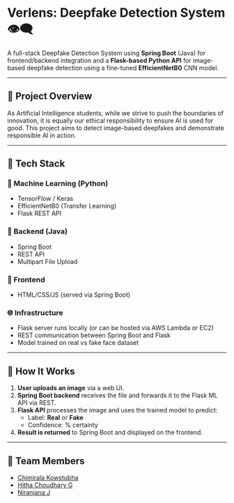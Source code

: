 # Verlens: Deepfake Detection System 👁️‍🗨️

A full-stack Deepfake Detection System using **Spring Boot** (Java) for frontend/backend integration and a **Flask-based Python API** for image-based deepfake detection using a fine-tuned **EfficientNetB0** CNN model.

---

## 📌 Project Overview

As Artificial Intelligence students, while we strive to push the boundaries of innovation, it is equally our ethical responsibility to ensure AI is used for good. This project aims to detect image-based deepfakes and demonstrate responsible AI in action.

---

## 🧠 Tech Stack

### 🔸 Machine Learning (Python)
- TensorFlow / Keras
- EfficientNetB0 (Transfer Learning)
- Flask REST API

### 🔹 Backend (Java)
- Spring Boot
- REST API
- Multipart File Upload

### 🔸 Frontend
- HTML/CSS/JS (served via Spring Boot)

### 🌐 Infrastructure
- Flask server runs locally (or can be hosted via AWS Lambda or EC2)
- REST communication between Spring Boot and Flask
- Model trained on real vs fake face dataset

---

## 🚀 How It Works

1. **User uploads an image** via a web UI.
2. **Spring Boot backend** receives the file and forwards it to the Flask ML API via REST.
3. **Flask API** processes the image and uses the trained model to predict:
   - Label: **Real** or **Fake**
   - Confidence: % certainty
4. **Result is returned** to Spring Boot and displayed on the frontend.

---

## 👥 Team Members 
- [Chimirala Kowstubha](https://github.com/Kowstubha9)
- [Hitha Choudhary G](https://github.com/hIthachoudhary)
- [Niranjana J](https://github.com/niranjanaj628)


